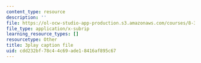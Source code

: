 ```yaml
---
content_type: resource
description: ''
file: https://ol-ocw-studio-app-production.s3.amazonaws.com/courses/8-333-statistical-mechanics-i-statistical-mechanics-of-particles-fall-2013/cdd232bf78c44c69ade18416af895c67_TSjJlJJ2aoI.srt
file_type: application/x-subrip
learning_resource_types: []
resourcetype: Other
title: 3play caption file
uid: cdd232bf-78c4-4c69-ade1-8416af895c67
---
```

